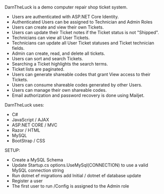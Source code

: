 DarnTheLuck is a demo computer repair shop ticket system.
* Users are authenticated with ASP.NET Core Identity.
* Authenticated Users can be assigned to Technician and Admin Roles
* Users can create and view their own Tickets.
* Users can update their Ticket notes if the Ticket status is not "Shipped".
* Technicians can view all User Tickets.
* Technicians can update all User Ticket statuses and Ticket technician fields.
* Admin can create, read, and delete all tickets.
* Users can sort and search Tickets.
* Searching a Ticket highlights the search terms.
* Ticket lists are paginated.
* Users can generate shareable codes that grant View access to their Tickets.
* Users can consume shareable codes generated by other Users.
* Users can manage their own shareable codes.
* Email authorization and password recovery is done using Mailjet.

DarnTheLuck uses:
* C#
* JavaScript / AJAX
* ASP.NET CORE / MVC
* Razor / HTML
* MySQL
* BootStrap / CSS

SETUP:
* Create a MySQL Schema
* Update Startup.cs options.UseMySql(CONNECTION) to use a valid MySQL connection string
* Run dotnet ef migrations add Initial / dotnet ef database update
* Register a user
* The first user to run /Config is assigned to the Admin role
